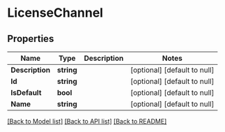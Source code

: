 # LicenseChannel

## Properties
Name | Type | Description | Notes
------------ | ------------- | ------------- | -------------
**Description** | **string** |  | [optional] [default to null]
**Id** | **string** |  | [optional] [default to null]
**IsDefault** | **bool** |  | [optional] [default to null]
**Name** | **string** |  | [optional] [default to null]

[[Back to Model list]](../README.md#documentation-for-models) [[Back to API list]](../README.md#documentation-for-api-endpoints) [[Back to README]](../README.md)


